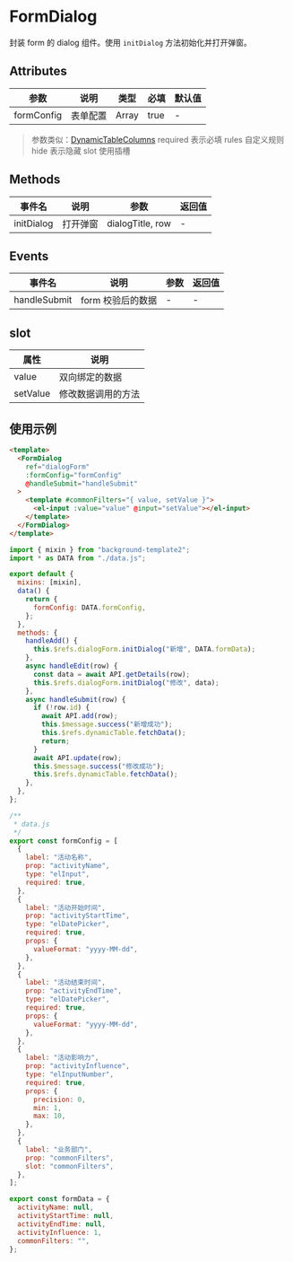 <!--
 * @Author: HaoJie
 * @Date: 2024-03-22 15:08:13
 * @LastEditTime: 2024-04-10 09:16:31
 * @LastEditors: HaoJie
 * @FilePath: \spms-ui\src\docs\FormDialog.md
-->

# FormDialog

封装 form 的 dialog 组件。使用 `initDialog` 方法初始化并打开弹窗。

## Attributes

| 参数       | 说明     | 类型  | 必填 | 默认值 |
| ---------- | -------- | ----- | ---- | ------ |
| formConfig | 表单配置 | Array | true | -      |

> 参数类似：[DynamicTableColumns](./DynamicTableColumns.md)
> required 表示必填
> rules 自定义规则
> hide 表示隐藏
> slot 使用插槽

## Methods

| 事件名     | 说明     | 参数             | 返回值 |
| ---------- | -------- | ---------------- | ------ |
| initDialog | 打开弹窗 | dialogTitle, row | -      |

## Events

| 事件名       | 说明              | 参数 | 返回值 |
| ------------ | ----------------- | ---- | ------ |
| handleSubmit | form 校验后的数据 | -    | -      |

## slot

| 属性     | 说明               |
| -------- | ------------------ |
| value    | 双向绑定的数据     |
| setValue | 修改数据调用的方法 |

## 使用示例

```html
<template>
  <FormDialog
    ref="dialogForm"
    :formConfig="formConfig"
    @handleSubmit="handleSubmit"
  >
    <template #commonFilters="{ value, setValue }">
      <el-input :value="value" @input="setValue"></el-input>
    </template>
  </FormDialog>
</template>
```

```js
import { mixin } from "background-template2";
import * as DATA from "./data.js";

export default {
  mixins: [mixin],
  data() {
    return {
      formConfig: DATA.formConfig,
    };
  },
  methods: {
    handleAdd() {
      this.$refs.dialogForm.initDialog("新增", DATA.formData);
    },
    async handleEdit(row) {
      const data = await API.getDetails(row);
      this.$refs.dialogForm.initDialog("修改", data);
    },
    async handleSubmit(row) {
      if (!row.id) {
        await API.add(row);
        this.$message.success("新增成功");
        this.$refs.dynamicTable.fetchData();
        return;
      }
      await API.update(row);
      this.$message.success("修改成功");
      this.$refs.dynamicTable.fetchData();
    },
  },
};
```

```js
/**
 * data.js
 */
export const formConfig = [
  {
    label: "活动名称",
    prop: "activityName",
    type: "elInput",
    required: true,
  },
  {
    label: "活动开始时间",
    prop: "activityStartTime",
    type: "elDatePicker",
    required: true,
    props: {
      valueFormat: "yyyy-MM-dd",
    },
  },
  {
    label: "活动结束时间",
    prop: "activityEndTime",
    type: "elDatePicker",
    required: true,
    props: {
      valueFormat: "yyyy-MM-dd",
    },
  },
  {
    label: "活动影响力",
    prop: "activityInfluence",
    type: "elInputNumber",
    required: true,
    props: {
      precision: 0,
      min: 1,
      max: 10,
    },
  },
  {
    label: "业务部门",
    prop: "commonFilters",
    slot: "commonFilters",
  },
];

export const formData = {
  activityName: null,
  activityStartTime: null,
  activityEndTime: null,
  activityInfluence: 1,
  commonFilters: "",
};
```
